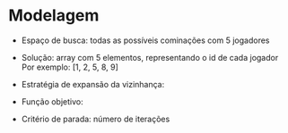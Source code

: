 # Modelagem

- Espaço de busca: todas as possíveis cominações com 5 jogadores

- Solução: array com 5 elementos, representando o id de cada jogador
Por exemplo: [1, 2, 5, 8, 9]

- Estratégia de expansão da vizinhança: 

- Função objetivo: 

- Critério de parada: número de iterações
